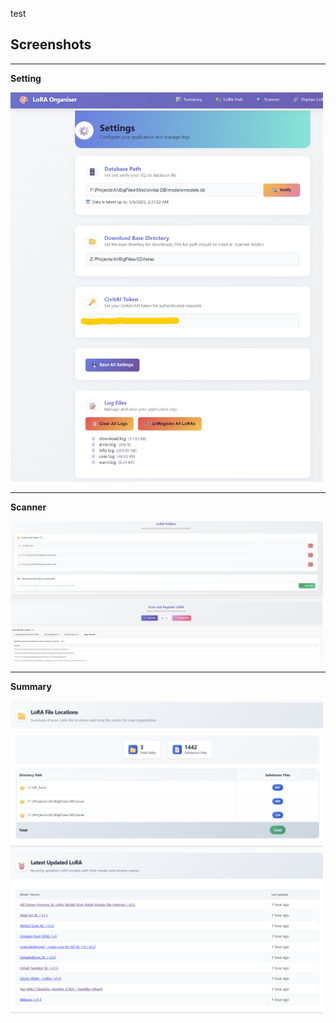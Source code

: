 test

## Screenshots

---

**Setting**

<img src="docs/images/author_setting.png" alt="author_setting.png" width="500"/>

---

**Scanner**

<img src="docs/images/author_scanner.png" alt="author_scanner.png" width="500"/>

---

**Summary**

<img src="docs/images/author_summary.png" alt="author_summary.png" width="500"/>